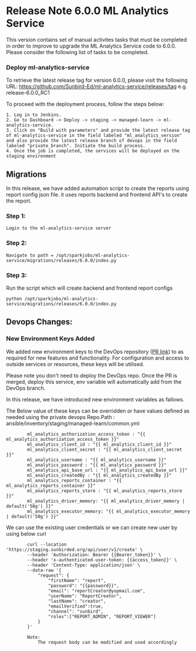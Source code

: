 # Release Note 6.0.0 ML Analytics Service

This version contains set of manual activites tasks that must be completed in order to improve to upgrade the ML Analytics Service code to 6.0.0. Please consider the following list of tasks to be completed.


### Deploy ml-analytics-service

To retrieve the latest release tag for version 6.0.0, please visit the following URL: https://github.com/Sunbird-Ed/ml-analytics-service/releases/tag e.g. release-6.0.0_RC1


To proceed with the deployment process, follow the steps below:

    1. Log in to Jenkins.
    2. Go to Dashboard -> Deploy -> staging -> managed-learn -> ml-analytics-service.
    3. Click on "Build with parameters" and provide the latest release tag of ml-analytics-service in the field labeled "ml_analytics_version" and also provide the latest release branch of devops in the field labeled "private_branch". Initiate the build process.
    4. Once the job is completed, the services will be deployed on the staging environment



## Migrations

In this release, we have added automation script to create the reports using report config json file. it uses reports backend and frontend API's to create the report.

### Step 1: 

    Login to the ml-analytics-service server

### Step 2:

    Navigate to path = /opt/sparkjobs/ml-analytics-service/migrations/releases/6.0.0/index.py

### Step 3:

Run the script which will create backend and frontend report configs 

    python /opt/sparkjobs/ml-analytics-service/migrations/releases/6.0.0/index.py

## Devops Changes:
    

### New Environment Keys Added

We added new environment keys to the DevOps repository ([PR link](https://github.com/project-sunbird/sunbird-devops/pull/3846)) to as required for new features and functionality. For configuration and access to outside services or resources, these keys will be utilised.

Please note you don't need to deploy the DevOps repo. Once the PR is merged, deploy this service, env variable will automatically add from the DevOps branch.

In this release, we have introduced new environment variables as fallows. 

   The Below value of these keys can be overridden or have values defined as needed using the private devops Repo.Path : ansible/inventory/staging/managed-learn/common.yml

            ml_analytics_authorization_access_token : "{{ ml_analytics_authorization_access_token }}"
            ml_analytics_client_id : "{{ ml_analytics_client_id }}"
            ml_analytics_client_secret : "{{ ml_analytics_client_secret }}"
            ml_analytics_username : "{{ ml_analytics_username }}"
            ml_analytics_password : "{{ ml_analytics_password }}"
            ml_analytics_api_base_url : "{{ ml_analytics_api_base_url }}"
            ml_analytics_createdBy : "{{ ml_analytics_createdBy }}"
            ml_analytics_reports_container : "{{ ml_analytics_reports_container }}"
            ml_analytics_reports_store : "{{ ml_analytics_reports_store }}"
            ml_analytics_driver_memory: "{{ ml_analytics_driver_memory | default('50g') }}"
            ml_analytics_executor_memory: "{{ ml_analytics_executor_memory | default('50g') }}"


   We can use the existing user credentials or we can create new user by using below curl

            curl --location 'https://staging.sunbirded.org/api/user/v1/create' \
            --header 'Authorization: Bearer {{Bearer_token}}' \
            --header 'x-authenticated-user-token: {{access_token}}' \
            --header 'Content-Type: application/json' \
            --data-raw '{
                "request": {
                    "firstName": "report",
                    "password": "{{password}}",
                    "email": "reportCreator@yopmail.com",
                    "userName": "ReportCreator",
                    "lastName": "creator",
                    "emailVerified":true,
                    "channel": "sunbird",
                    "roles":["REPORT_ADMIN", "REPORT_VIEWER"]
                }
            }'

            Note: 
                The request body can be modified and used accordingly  

           



     
